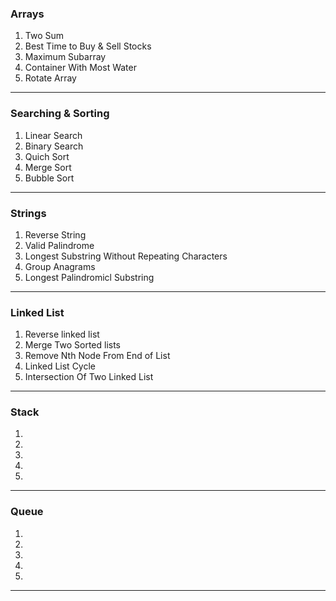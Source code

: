 ### **Arrays**
1. Two Sum
2. Best Time to Buy & Sell Stocks
3. Maximum Subarray
4. Container With Most Water
5. Rotate Array
---

### **Searching & Sorting**
1. Linear Search
2. Binary Search
3. Quich Sort
4. Merge Sort
5. Bubble Sort
---

### **Strings**
1. Reverse String
2. Valid Palindrome
3. Longest Substring Without Repeating Characters
4. Group Anagrams
5. Longest Palindromicl Substring
---

### **Linked List**
1. Reverse linked list
2. Merge Two Sorted lists
3. Remove Nth Node From End of List
4. Linked List Cycle
5. Intersection Of Two Linked List
---

### **Stack**
1. 
2. 
3. 
4. 
5. 
---

### **Queue**
1. 
2. 
3. 
4. 
5. 
---
